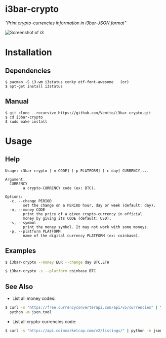 i3bar-crypto
============

*"Print crypto-currencies information in i3bar-JSON format"*

![Screenshot of i3](img/screenshot_monitor.png)

# Installation

## Dependencies

```
$ pacman -S i3-wm i3status conky otf-font-awesome   (or)
$ apt-get install i3status
```

## Manual

```
$ git clone --recursive https://github.com/Ventto/i3bar-crypto.git
$ cd i3bar-crypto
$ sudo make install
```

# Usage

## Help

```
Usage: i3bar-crypto [-m CODE] [-p PLATFORM] [-c day] CURRENCY,...

Argument:
  CURRENCY
        a crypto-CURRENCY code (ex: BTC).

Options:
  -c, --change PERIOD
        set the change on a PERIOD hour, day or week (default: day).
  -m, --money CODE
        print the price of a given crypto-currency in official
        money by giving its CODE (default: USD).
  -s, --symbol
        print the money symbol. It may not work with some moneys.
  -p, --platform PLATFORM
        name of the digital currency PLATFORM (ex: coinbase).
```

## Examples

```bash
$ i3bar-crypto --money EUR --change day BTC,ETH
```

```bash
$ i3bar-crypto -s --platform coinbase BTC
```

## See Also

* List all money codes:

```bash
$ curl -s "https://free.currencyconverterapi.com/api/v5/currencies" | \
  python -m json.tool
```

* List all crypto-currencies code:

```bash
$ curl -s "https://api.coinmarketcap.com/v2/listings/" | python -m json.tool
```

